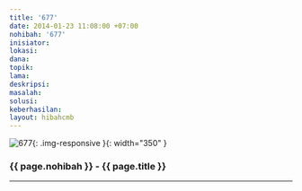 ```yaml
---
title: '677'
date: 2014-01-23 11:08:00 +07:00
nohibah: '677'
inisiator: 
lokasi: 
dana: 
topik: 
lama: 
deskripsi: 
masalah: 
solusi: 
keberhasilan: 
layout: hibahcmb
---
```


![677](/static/img/hibahcmb/677.png){: .img-responsive }{: width="350" }

### {{ page.nohibah }} - {{ page.title }}

---

